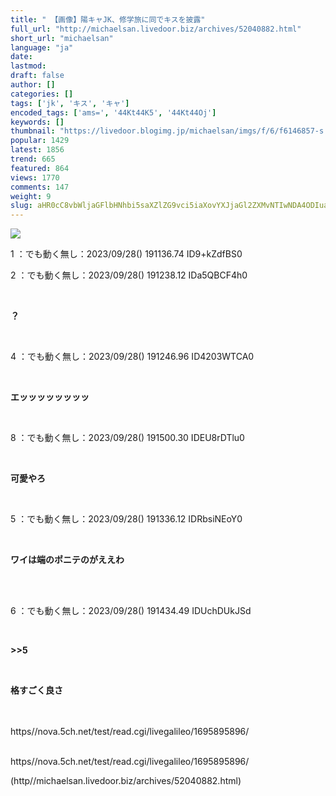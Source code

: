 ```yaml
---
title: " 【画像】陽キャJK、修学旅に同でキスを披露"
full_url: "http://michaelsan.livedoor.biz/archives/52040882.html"
short_url: "michaelsan"
language: "ja"
date: 
lastmod: 
draft: false
author: []
categories: []
tags: ['jk', 'キス', 'キャ']
encoded_tags: ['ams=', '44Kt44K5', '44Kt44Oj']
keywords: []
thumbnail: "https://livedoor.blogimg.jp/michaelsan/imgs/f/6/f6146857-s.jpg"
popular: 1429
latest: 1856
trend: 665
featured: 864
views: 1770
comments: 147
weight: 9
slug: aHR0cC8vbWljaGFlbHNhbi5saXZlZG9vci5iaXovYXJjaGl2ZXMvNTIwNDA4ODIuaHRtbA==
---
```


![](https://livedoor.blogimg.jp/michaelsan/imgs/f/6/f6146857-s.jpg)

<div><p>1 ：でも動く無し：2023/09/28() 191136.74 ID9+kZdfBS0</p><p>2 ：でも動く無し：2023/09/28() 191238.12 IDa5QBCF4h0</p><br><b><p>？</p></b><br><p>4 ：でも動く無し：2023/09/28() 191246.96 ID4203WTCA0</p><br><b><p>エッッッッッッッッ </p></b><br><p>8 ：でも動く無し：2023/09/28() 191500.30 IDEU8rDTlu0</p><br><b><p>可愛やろ </p></b><br><p>5 ：でも動く無し：2023/09/28() 191336.12 IDRbsiNEoY0</p><br><b><p>ワイは端のポニテのがええわ</p><br></b><br><p>6 ：でも動く無し：2023/09/28() 191434.49 IDUchDUkJSd</p><br><p><b><p>>>5</p></b></p><p><b><p><br></p></b></p><b><p>格すごく良さ </p><br></b><br>https//nova.5ch.net/test/read.cgi/livegalileo/1695895896/<br><br clear='all'> <p id='a6850dc6aefc0d5bbff2bea180d92d89'> </p> <p id='a6850dc6aefc0d5bbff2bea180d92d89'> </p> <p class='alistcloud-container-6795'></p> <p>https//nova.5ch.net/test/read.cgi/livegalileo/1695895896/</p></div>

(http//michaelsan.livedoor.biz/archives/52040882.html)
